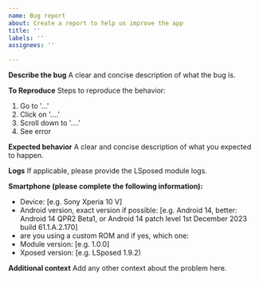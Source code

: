 ```yaml
---
name: Bug report
about: Create a report to help us improve the app
title: ''
labels: ''
assignees: ''

---
```


**Describe the bug**
A clear and concise description of what the bug is.

**To Reproduce**
Steps to reproduce the behavior:
1. Go to '...'
2. Click on '....'
3. Scroll down to '....'
4. See error

**Expected behavior**
A clear and concise description of what you expected to happen.

**Logs**
If applicable, please provide the LSposed module logs.

**Smartphone (please complete the following information):**
 - Device: [e.g. Sony Xperia 10 V]
 - Android version, exact version if possible: [e.g. Android 14, better: Android 14 QPR2 Beta1, or Android 14 patch level 1st December 2023 build 61.1.A.2.170]
 - are you using a custom ROM and if yes, which one:
 - Module version: [e.g. 1.0.0]
 - Xposed version: [e.g. LSposed 1.9.2)

**Additional context**
Add any other context about the problem here.
